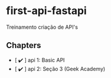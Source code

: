# first-api-fastapi

Treinamento criação de API's

## Chapters


- [ :heavy_check_mark: ] api 1: Basic API
- [ :heavy_check_mark: ] api 2: Seção 3 (Geek Academy)
